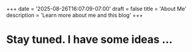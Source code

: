 +++
date = '2025-08-26T16:07:09-07:00'
draft = false
title = 'About Me'
description = 'Learn more about me and this blog'
+++

# Stay tuned.  I have some ideas ... 

